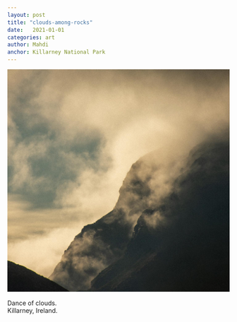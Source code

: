 ```yaml
---
layout: post
title: "clouds-among-rocks"
date:   2021-01-01
categories: art
author: Mahdi
anchor: Killarney National Park
---
```


![clouds-among-rocks](/img/arts/clouds-among-rocks.jpg)

<span class='image-details'>
Dance of clouds.<br/>
Killarney, Ireland.
</span>
